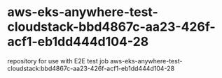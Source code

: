 # aws-eks-anywhere-test-cloudstack-bbd4867c-aa23-426f-acf1-eb1dd444d104-28
repository for use with E2E test job aws-eks-anywhere-test-cloudstack:bbd4867c-aa23-426f-acf1-eb1dd444d104-28
